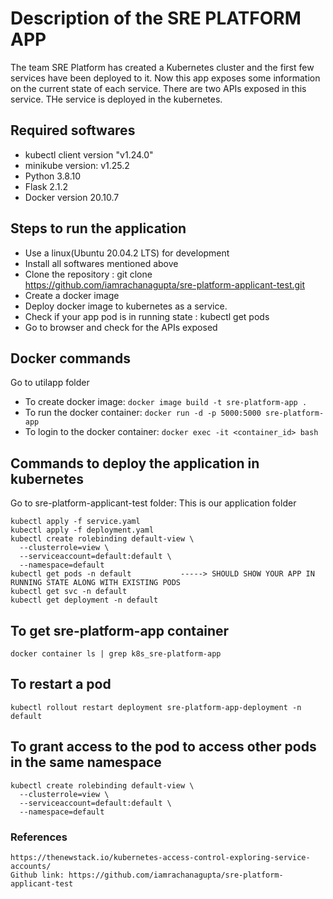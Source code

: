 # Description of the SRE PLATFORM APP
The team SRE Platform has created a Kubernetes cluster and the first few services have been deployed to it. Now this app
exposes some information on the current state of each service. There are two APIs exposed in this service. THe service is deployed in the kubernetes.

## Required softwares
- kubectl client version "v1.24.0"
- minikube version: v1.25.2
- Python 3.8.10
- Flask 2.1.2
- Docker version 20.10.7


## Steps to run the application
- Use a linux(Ubuntu 20.04.2 LTS) for development
- Install all softwares mentioned above
- Clone the repository : git clone https://github.com/iamrachanagupta/sre-platform-applicant-test.git
- Create a docker image
- Deploy docker image to kubernetes as a service.
- Check if your app pod is in running state : kubectl get pods
- Go to browser and check for the APIs exposed


## Docker commands 
Go to utilapp folder
- To create docker image: ` docker image build -t sre-platform-app . `
- To run the docker container: ` docker run -d -p 5000:5000 sre-platform-app `
- To login to the docker container: ` docker exec -it <container_id> bash `

## Commands to deploy the application in kubernetes
    
Go to sre-platform-applicant-test folder: This is our application folder

```
kubectl apply -f service.yaml
kubectl apply -f deployment.yaml
kubectl create rolebinding default-view \
  --clusterrole=view \
  --serviceaccount=default:default \
  --namespace=default
kubectl get pods -n default           -----> SHOULD SHOW YOUR APP IN RUNNING STATE ALONG WITH EXISTING PODS
kubectl get svc -n default
kubectl get deployment -n default
```
        
## To get sre-platform-app container
` docker container ls | grep k8s_sre-platform-app `


## To restart a pod
` kubectl rollout restart deployment sre-platform-app-deployment -n default `


## To grant access to the pod to access other pods in the same namespace
```
kubectl create rolebinding default-view \
  --clusterrole=view \
  --serviceaccount=default:default \
  --namespace=default
```
 
 
### References
    https://thenewstack.io/kubernetes-access-control-exploring-service-accounts/
    Github link: https://github.com/iamrachanagupta/sre-platform-applicant-test
